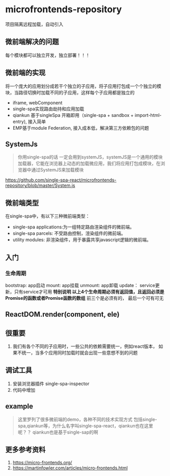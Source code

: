 # microfrontends-repository
项目隔离远程加载，自动引入

## 微前端解决的问题
每个模块都可以独立开发，独立部署！！！

## 微前端的实现
将一个庞大的应用划分成若干个独立的子应用，将子应用打包成一个个独立的模块，当路径切换时加载不同的子应用，这样每个子应用都是独立的
* iframe, webComponent
* single-spa实现路由劫持和应用加载
* qiankun 基于singleSpa 开箱即用（single-spa + sandbox + import-html-entry), 接入简单
* EMP基于module Federation, 接入成本低，解决第三方依赖包的问题

## SystemJs
>你用single-spa的话 一定会用到systemJS，systemJS是一个通用的模块加载器，它能在浏览器上动态的加载微应用，我们将应用打包成模块，在浏览器中通过SystemJS来加载模块

https://github.com/single-spa-react/microfrontends-repository/blob/master/System.js






## 微前端类型
在single-spa中，有以下三种微前端类型：

* single-spa applications:为一组特定路由渲染组件的微前端。
* single-spa parcels: 不受路由控制，渲染组件的微前端。
* utility modules: 非渲染组件，用于暴露共享javascript逻辑的微前端。
## 入门
### 生命周期
bootstrap: app启动
mount: app挂载
unmount: app卸载
update： service更新，只有service才可用
**特别说明 以上4个生命周期必须有返回值，且返回必须是Promise的函数或者Promise函数的数组**
前三个是必须有的， 最后一个可有可无



## ReactDOM.render(component, ele)







## 很重要
1. 我们有各个不同的子应用时，一些公共的依赖需要统一，例如react版本， 如果不统一，当多个应用同时加载时就会出现一些意想不到的问题



## 调试工具
1. 安装浏览器插件 single-spa-inspector
2. 代码中增加
<!-- 
  import-map-overrides 可以覆盖导入映射
  当前项目中用于配合 single-spa Inspector 调试工具使用.
  可以手动覆盖项目中的 JavaScript 模块加载地址, 用于调试.
-->
<import-map-overrides-full show-when-local-storage="devtools" dev-libs></import-map-overrides-full>



## example
> 这里罗列了很多微前端的demo，各种不同的技术实现方式 包括single-spa,qiankun等，为什么名字叫single-spa-react，qiankun也在这里呢？？ qiankun也是基于single-sap的啊


## 更多参考资料
1. https://micro-frontends.org/
2. https://martinfowler.com/articles/micro-frontends.html



